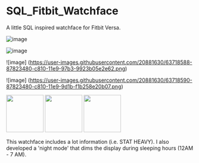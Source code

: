 # SQL_Fitbit_Watchface
A little SQL inspired watchface for Fitbit Versa.

![image](https://user-images.githubusercontent.com/20881630/63718589-87823480-c810-11e9-9943-5ba2db8900aa.png)

![image](https://user-images.githubusercontent.com/20881630/63718599-8b15bb80-c810-11e9-8a25-6a267e33d852.png)

![image]
(https://user-images.githubusercontent.com/20881630/63718588-87823480-c810-11e9-97b3-9923b05e2e62.png)

![image]
(https://user-images.githubusercontent.com/20881630/63718590-87823480-c810-11e9-9d1b-f1b258e20b07.png)

<p float="left">
  <img src="https://user-images.githubusercontent.com/20881630/63718590-87823480-c810-11e9-9d1b-f1b258e20b07.png" width="100" />
  <img src="https://user-images.githubusercontent.com/20881630/63718590-87823480-c810-11e9-9d1b-f1b258e20b07.png" width="100" /> 
  <img src="https://user-images.githubusercontent.com/20881630/63718590-87823480-c810-11e9-9d1b-f1b258e20b07.png" width="100" />
</p>

This watchface includes a lot information (i.e. STAT HEAVY). I also developed a 'night mode' that dims the display during sleeping hours (12AM - 7 AM).
